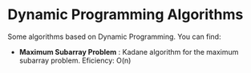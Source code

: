 # Dynamic Programming Algorithms

Some algorithms based on Dynamic Programming. You can find:

- **Maximum Subarray Problem** : Kadane algorithm for the maximum subarray problem. Eficiency: O(n)
